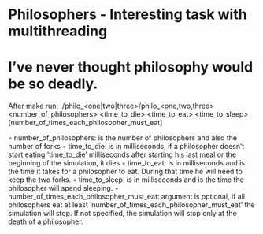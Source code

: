 # Philosophers - Interesting task with multithreading
# I’ve never thought philosophy would be so deadly.

After make run:
./philo_<one|two|three>/philo_<one,two,three> <number_of_philosophers> <time_to_die> <time_to_eat> <time_to_sleep> [number_of_times_each_philosopher_must_eat]

◦ number_of_philosophers: is the number of philosophers and also the number
of forks
◦ time_to_die: is in milliseconds, if a philosopher doesn’t start eating ’time_to_die’
milliseconds after starting his last meal or the beginning of the simulation, it dies
◦ time_to_eat: is in milliseconds and is the time it takes for a philosopher to
eat. During that time he will need to keep the two forks.
◦ time_to_sleep: is in milliseconds and is the time the philosopher will spend
sleeping.
◦ number_of_times_each_philosopher_must_eat: argument is optional, if all
philosophers eat at least ’number_of_times_each_philosopher_must_eat’ the
simulation will stop. If not specified, the simulation will stop only at the death
of a philosopher.
